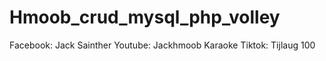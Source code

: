 # Hmoob_crud_mysql_php_volley
Facebook: Jack Sainther Youtube: Jackhmoob Karaoke Tiktok: Tijlaug 100
